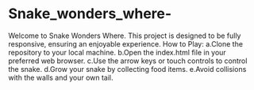 # Snake_wonders_where-
Welcome to Snake Wonders Where. This project is designed to be fully responsive, ensuring an enjoyable experience. 
How to Play:
a.Clone the repository to your local machine.
b.Open the index.html file in your preferred web browser.
c.Use the arrow keys or touch controls to control the snake.
d.Grow your snake by collecting food items.
e.Avoid collisions with the walls and your own tail.
